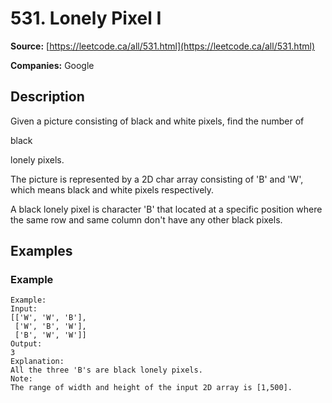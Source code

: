 # 531. Lonely Pixel I

**Source:** [https://leetcode.ca/all/531.html](https://leetcode.ca/all/531.html)

**Companies:** Google

## Description

Given a picture consisting of black and white pixels, find the number of

black

lonely
        pixels.

The picture is represented by a 2D char array consisting of 'B' and 'W', which means black
        and white pixels respectively.

A black lonely pixel is character 'B' that located at a specific position where the same row
        and same column don't have any other black pixels.

## Examples

### Example

```
Example:
Input:
[['W', 'W', 'B'],
 ['W', 'B', 'W'],
 ['B', 'W', 'W']]
Output:
3
Explanation:
All the three 'B's are black lonely pixels.
Note:
The range of width and height of the input 2D array is [1,500].
```

